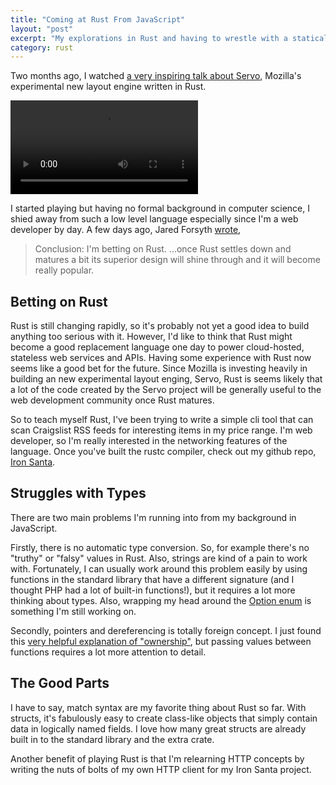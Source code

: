 ```yaml
---
title: "Coming at Rust From JavaScript"
layout: "post"
excerpt: "My explorations in Rust and having to wrestle with a statically typed language"
category: rust
---
```


Two months ago, I watched [a very inspiring talk about Servo](http://paulrouget.com/e/servopres/), Mozilla's experimental new layout engine written in Rust. 

<video controls src="http://mirrors.dotsrc.org/fosdem/2014/UD2218A/Saturday/Servo_building_a_parallel_web_browser.webm">
    http://mirrors.dotsrc.org/fosdem/2014/UD2218A/Saturday/Servo_building_a_parallel_web_browser.webm
</video>

I started playing but having no formal background in computer science, I shied away from such a low level language especially since I'm a web developer by day. A few days ago, Jared Forsyth [wrote](http://jaredly.github.io/2014/03/22/rust-vs-go/index.html),

> Conclusion: I'm betting on Rust. ...once Rust settles down and matures a bit its superior design will shine through and it will become really popular.


## Betting on Rust

Rust is still changing rapidly, so it's probably not yet a good idea to build anything too serious with it. However, I'd like to think that Rust might become a good replacement language one day to power cloud-hosted, stateless web services and APIs. Having some experience with Rust now seems like a good bet for the future. Since Mozilla is investing heavily in building an new experimental layout enging, Servo, Rust is seems likely that a lot of the code created by the Servo project will be generally useful to the web development community once Rust matures.

So to teach myself Rust, I've been trying to write a simple cli tool that can scan Craigslist RSS feeds for interesting items in my price range. I'm web developer, so I'm really interested in the networking features of the language. Once you've built the rustc compiler, check out my github repo, [Iron Santa](https://github.com/brycefisher/iron-santa).

## Struggles with Types

There are two  main problems I'm running into from my background in JavaScript.

Firstly, there is no automatic type conversion. So, for example there's no "truthy" or "falsy" values in Rust. Also, strings are kind of a pain to work with. Fortunately, I can usually work around this problem easily by using functions in the standard library that have a different signature (and I thought PHP had a lot of built-in functions!), but it requires a lot more thinking about types. Also, wrapping my head around the [Option enum](http://static.rust-lang.org/doc/0.9/std/option/enum.Option.html) is something I'm still working on.

Secondly, pointers and dereferencing is totally foreign concept. I just found this [very helpful explanation of "ownership"](http://words.steveklabnik.com/a-30-minute-introduction-to-rust), but passing values between functions requires a lot more attention to detail.

## The Good Parts

I have to say, match syntax are my favorite thing about Rust so far. With structs, it's fabulously easy to create class-like objects that simply contain data in logically named fields. I love how many great structs are already built in to the standard library and the extra crate.

Another benefit of playing Rust is that I'm relearning HTTP concepts by writing the nuts of bolts of my own HTTP client for my Iron Santa project. 
